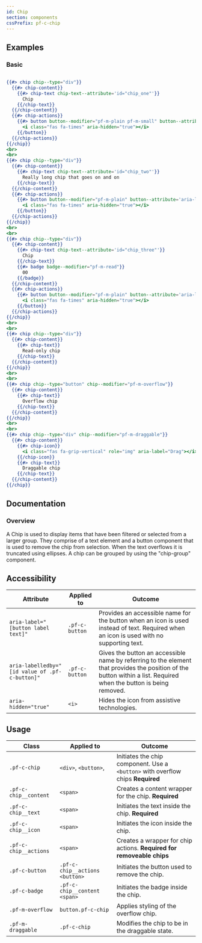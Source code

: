 ```yaml
---
id: Chip
section: components
cssPrefix: pf-c-chip
---
```


## Examples
### Basic
```hbs

{{#> chip chip--type="div"}}
  {{#> chip-content}}
    {{#> chip-text chip-text--attribute='id="chip_one"'}}
      Chip
    {{/chip-text}}
  {{/chip-content}}
  {{#> chip-actions}}
    {{#> button button--modifier="pf-m-plain pf-m-small" button--attribute='aria-labelledby="remove_chip_one chip_one" aria-label="Remove" id="remove_chip_one"'}}
      <i class="fas fa-times" aria-hidden="true"></i>
    {{/button}}
  {{/chip-actions}}
{{/chip}}
<br>
<br>
{{#> chip chip--type="div"}}
  {{#> chip-content}}
    {{#> chip-text chip-text--attribute='id="chip_two"'}}
      Really long chip that goes on and on
    {{/chip-text}}
  {{/chip-content}}
  {{#> chip-actions}}
    {{#> button button--modifier="pf-m-plain" button--attribute='aria-labelledby="remove_chip_two chip_two" aria-label="Remove" id="remove_chip_two"'}}
      <i class="fas fa-times" aria-hidden="true"></i>
    {{/button}}
  {{/chip-actions}}
{{/chip}}
<br>
<br>
{{#> chip chip--type="div"}}
  {{#> chip-content}}
    {{#> chip-text chip-text--attribute='id="chip_three"'}}
      Chip
    {{/chip-text}}
    {{#> badge badge--modifier="pf-m-read"}}
      00
    {{/badge}}
  {{/chip-content}}
  {{#> chip-actions}}
    {{#> button button--modifier="pf-m-plain" button--attribute='aria-labelledby="remove_chip_three chip_three" aria-label="Remove" id="remove_chip_three"'}}
      <i class="fas fa-times" aria-hidden="true"></i>
    {{/button}}
  {{/chip-actions}}
{{/chip}}
<br>
<br>
{{#> chip chip--type="div"}}
  {{#> chip-content}}
    {{#> chip-text}}
      Read-only chip
    {{/chip-text}}
  {{/chip-content}}
{{/chip}}
<br>
<br>
{{#> chip chip--type="button" chip--modifier="pf-m-overflow"}}
  {{#> chip-content}}
    {{#> chip-text}}
      Overflow chip
    {{/chip-text}}
  {{/chip-content}}
{{/chip}}
<br>
<br>
{{#> chip chip--type="div" chip--modifier="pf-m-draggable"}}
  {{#> chip-content}}
    {{#> chip-icon}}
      <i class="fas fa-grip-vertical" role="img" aria-label="Drag"></i>
    {{/chip-icon}}
    {{#> chip-text}}
      Draggable chip
    {{/chip-text}}
  {{/chip-content}}
{{/chip}}
```

## Documentation
### Overview
A Chip is used to display items that have been filtered or selected from a larger group. They comprise of a text element and a button component that is used to remove the chip from selection. When the text overflows it is truncated using ellipses. A chip can be grouped by using the "chip-group" component.


## Accessibility
| Attribute | Applied to | Outcome |
| -- | -- | -- |
| `aria-label="[button label text]"` | `.pf-c-button` |  Provides an accessible name for the button when an icon is used instead of text. Required when an icon is used with no supporting text. |
| `aria-labelledby="[id value of .pf-c-button]"` | `.pf-c-button` | Gives the button an accessible name by referring to the element that provides the position of the button within a list. Required when the button is being removed. |
| `aria-hidden="true"` | `<i>` |  Hides the icon from assistive technologies. |

## Usage
| Class | Applied to | Outcome |
| -- | -- | -- |
| `.pf-c-chip` | `<div>`, `<button>`, | Initiates the chip component. Use a `<button>` with overflow chips **Required** |
| `.pf-c-chip__content` | `<span>` | Creates a content wrapper for the chip. **Required** |
| `.pf-c-chip__text` | `<span>` | Initiates the text inside the chip. **Required** |
| `.pf-c-chip__icon` | `<span>` | Initiates the icon inside the chip. |
| `.pf-c-chip__actions` | `<span>` | Creates a wrapper for chip actions. **Required for removeable chips** |
| `.pf-c-button` | `.pf-c-chip__actions <button>` | Initiates the button used to remove the chip. |
| `.pf-c-badge` | `.pf-c-chip__content <span>` | Initiates the badge inside the chip. |
| `.pf-m-overflow` | `button.pf-c-chip` | Applies styling of the overflow chip. |
| `.pf-m-draggable` | `.pf-c-chip` | Modifies the chip to be in the draggable state. |
